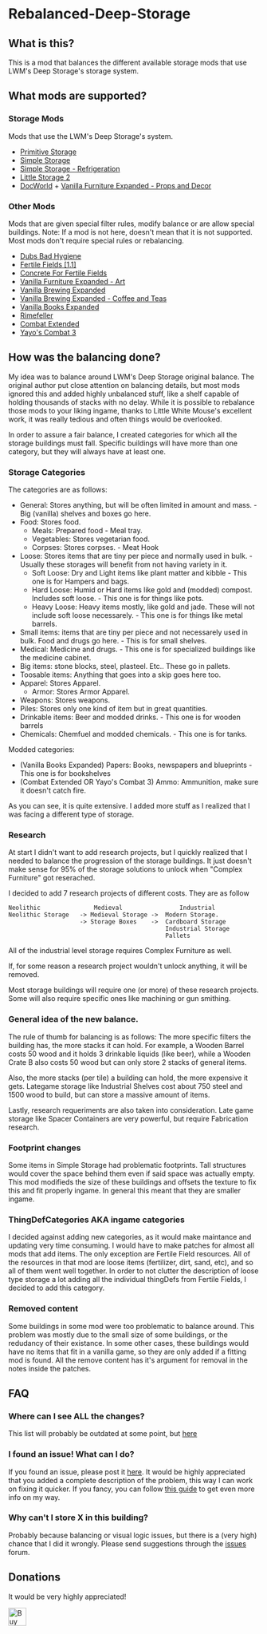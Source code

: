 # Rebalanced-Deep-Storage

## What is this?
This is a mod that balances the different available storage mods that use LWM's Deep Storage's storage system.

## What mods are supported?

### Storage Mods
Mods that use the LWM's Deep Storage's system.
- [Primitive Storage](https://steamcommunity.com/sharedfiles/filedetails/?id=2249071438)
- [Simple Storage](https://steamcommunity.com/sharedfiles/filedetails/?id=1961098970)
- [Simple Storage - Refrigeration](https://steamcommunity.com/sharedfiles/filedetails/?id=2029207212)
- [Little Storage 2](https://steamcommunity.com/sharedfiles/filedetails/?id=2166580060)
- [DocWorld](https://steamcommunity.com/sharedfiles/filedetails/?id=1568744597) + [Vanilla Furniture Expanded - Props and Decor](https://steamcommunity.com/sharedfiles/filedetails/?id=2102143149)

### Other Mods
Mods that are given special filter rules, modify balance or are allow special buildings.
Note: If a mod is not here, doesn't mean that it is not supported. Most mods don't require special rules or rebalancing.
- [Dubs Bad Hygiene](https://steamcommunity.com/sharedfiles/filedetails/?id=836308268)
- [Fertile Fields [1.1]](https://steamcommunity.com/sharedfiles/filedetails/?id=2012735237)
- [Concrete For Fertile Fields](https://steamcommunity.com/sharedfiles/filedetails/?id=2035462091)
- [Vanilla Furniture Expanded - Art](https://steamcommunity.com/sharedfiles/filedetails/?id=1968134023)
- [Vanilla Brewing Expanded](https://steamcommunity.com/sharedfiles/filedetails/?id=2186560858)
- [Vanilla Brewing Expanded - Coffee and Teas](https://steamcommunity.com/sharedfiles/filedetails/?id=2275449762)
- [Vanilla Books Expanded](https://steamcommunity.com/sharedfiles/filedetails/?id=2193152410)
- [Rimefeller](https://steamcommunity.com/sharedfiles/filedetails/?id=1321849735)
- [Combat Extended](https://steamcommunity.com/sharedfiles/filedetails/?id=1631756268)
- [Yayo's Combat 3](https://steamcommunity.com/sharedfiles/filedetails/?id=2038409475)

## How was the balancing done?
My idea was to balance around LWM's Deep Storage original balance. The original author put close attention on balancing details, but most mods ignored this and added highly unbalanced stuff, like a shelf capable of holding thousands of stacks with no delay. While it is possible to rebalance those mods to your liking ingame, thanks to Little White Mouse's excellent work, it was really tedious and often things would be overlooked.

In order to assure a fair balance, I created categories for which all the storage buildings must fall. Specific buildings will have more than one category, but they will always have at least one.

### Storage Categories

The categories are as follows:

- General: Stores anything, but will be often limited in amount and mass. - Big (vanilla) shelves and boxes go here.
- Food: Stores food.
  - Meals: Prepared food - Meal tray.
  - Vegetables: Stores vegetarian food.
  - Corpses: Stores corpses. - Meat Hook
- Loose: Stores items that are tiny per piece and normally used in bulk. - Usually these storages will benefit from not having variety in it.
  - Soft Loose: Dry and Light items like plant matter and kibble - This one is for Hampers and bags.
  - Hard Loose: Humid or Hard items like gold and (modded) compost. Includes soft loose. - This one is for things like pots.
  - Heavy Loose: Heavy items mostly, like gold and jade. These will not include soft loose necessarely. - This one is for things like metal barrels.
- Small items: items that are tiny per piece and not necessarely used in bulk. Food and drugs go here. - This is for small shelves.
- Medical: Medicine and drugs. - This one is for specialized buildings like the medicine cabinet.
- Big items: stone blocks, steel, plasteel. Etc.. These go in pallets.
- Toosable items: Anything that goes into a skip goes here too.
- Apparel: Stores Apparel.
  - Armor: Stores Armor Apparel.
- Weapons: Stores weapons.
- Piles: Stores only one kind of item but in great quantities.
- Drinkable items: Beer and modded drinks. - This one is for wooden barrels
- Chemicals: Chemfuel and modded chemicals. - This one is for tanks.

Modded categories:
- (Vanilla Books Expanded) Papers: Books, newspapers and blueprints - This one is for bookshelves
- (Combat Extended OR Yayo's Combat 3) Ammo: Ammunition, make sure it doesn't catch fire.

As you can see, it is quite extensive. I added more stuff as I realized that I was facing a different type of storage.

### Research

At start I didn't want to add research projects, but I quickly realized that I needed to balance the progression of the storage buildings. It just doesn't make sense for 95% of the storage solutions to unlock when "Complex Furniture" got reserached.

I decided to add 7 research projects of different costs. They are as follow
```
Neolithic               Medieval                Industrial
Neolithic Storage   -> Medieval Storage ->  Modern Storage.
                    -> Storage Boxes    ->  Cardboard Storage
                                            Industrial Storage
                                            Pallets
```

All of the industrial level storage requires Complex Furniture as well.

If, for some reason a research project wouldn't unlock anything, it will be removed.

Most storage buildings will require one (or more) of these research projects. Some will also require specific ones like machining or gun smithing.

### General idea of the new balance.

The rule of thumb for balancing is as follows: The more specific filters the building has, the more stacks it can hold. For example, a Wooden Barrel costs 50 wood and it holds 3 drinkable liquids (like beer), while a Wooden Crate B also costs 50 wood but can only store 2 stacks of general items.

Also, the more stacks (per tile) a building can hold, the more expensive it gets. Lategame storage like Industrial Shelves cost about 750 steel and 1500 wood to build, but can store a massive amount of items.

Lastly, research requeriments are also taken into consideration. Late game storage like Spacer Containers are very powerful, but require Fabrication research.

### Footprint changes

Some items in Simple Storage had problematic footprints. Tall structures would cover the space behind them even if said space was actually empty. This mod modifieds the size of these buildings and offsets the texture to fix this and fit properly ingame. In general this meant that they are smaller ingame.

### ThingDefCategories AKA ingame categories

I decided against adding new categories, as it would make maintance and updating very time consuming. I would have to make patches for almost all mods that add items. The only exception are Fertile Field resources. All of the resources in that mod are loose items (fertilizer, dirt, sand, etc), and so all of them went well together. In order to not clutter the description of loose type storage a lot adding all the individual thingDefs from Fertile Fields, I decided to add this category.

### Removed content

Some buildings in some mod were too problematic to balance around. This problem was mostly due to the small size of some buildings, or the redudancy of their existance. In some other cases, these buildings would have no items that fit in a vanilla game, so they are only added if a fitting mod is found. All the remove content has it's argument for removal in the notes inside the patches.
 
## FAQ

### Where can I see ALL the changes?

This list will probably be outdated at some point, but [here](https://github.com/Keno-GH/Rebalanced-Deep-Storage/wiki/All-the-changes)

### I found an issue! What can I do?

If you found an issue, please post it [here](https://github.com/Keno-GH/Rebalanced-Deep-Storage/issues/new). It would be highly appreciated that you added a complete description of the problem, this way I can work on fixing it quicker. If you fancy, you can follow [this guide](https://steamcommunity.com/sharedfiles/filedetails/?id=725234314) to get even more info on my way.

### Why can't I store X in this building?

Probably because balancing or visual logic issues, but there is a (very high) chance that I did it wrongly. Please send suggestions through the [issues](https://github.com/Keno-GH/Rebalanced-Deep-Storage/issues) forum.

## Donations

It would be very highly appreciated!

<a href='https://ko-fi.com/B0B61GNYP' target='_blank'><img height='36' style='border:0px;height:36px;' src='https://i.imgur.com/3wF8CqO.png' border='0' alt='Buy Me a Coffee at ko-fi.com' /></a>